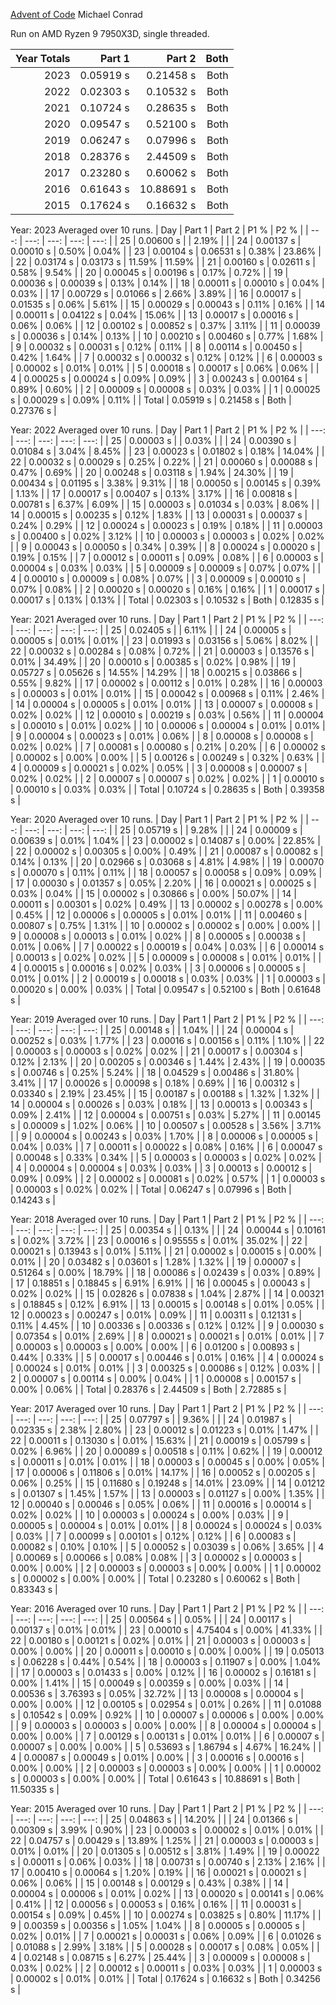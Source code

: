 [Advent of Code](https://adventofcode.com/)
Michael Conrad

Run on AMD Ryzen 9 7950X3D, single threaded.

| Year Totals | Part 1 | Part 2 | Both |
| ---: | ---: | ---: | ---: |
| 2023 | 0.05919 s | 0.21458 s | Both | 0.27376 s |
| 2022 | 0.02303 s | 0.10532 s | Both | 0.12835 s |
| 2021 | 0.10724 s | 0.28635 s | Both | 0.39358 s |
| 2020 | 0.09547 s | 0.52100 s | Both | 0.61648 s |
| 2019 | 0.06247 s | 0.07996 s | Both | 0.14243 s |
| 2018 | 0.28376 s | 2.44509 s | Both | 2.72885 s |
| 2017 | 0.23280 s | 0.60062 s | Both | 0.83343 s |
| 2016 | 0.61643 s | 10.88691 s | Both | 11.50335 s |
| 2015 | 0.17624 s | 0.16632 s | Both | 0.34256 s |

Year: 2023  Averaged over 10 runs.
| Day | Part 1 | Part 2 | P1 % | P2 % |
| ---: | ---: | ---: | ---: | ---: |
| 25 | 0.00600 s |  | 2.19% |  |
| 24 | 0.00137 s | 0.00010 s | 0.50% | 0.04% |
| 23 | 0.00104 s | 0.06531 s | 0.38% | 23.86% |
| 22 | 0.03174 s | 0.03173 s | 11.59% | 11.59% |
| 21 | 0.00160 s | 0.02611 s | 0.58% | 9.54% |
| 20 | 0.00045 s | 0.00196 s | 0.17% | 0.72% |
| 19 | 0.00036 s | 0.00039 s | 0.13% | 0.14% |
| 18 | 0.00011 s | 0.00010 s | 0.04% | 0.03% |
| 17 | 0.00729 s | 0.01066 s | 2.66% | 3.89% |
| 16 | 0.00017 s | 0.01535 s | 0.06% | 5.61% |
| 15 | 0.00029 s | 0.00043 s | 0.11% | 0.16% |
| 14 | 0.00011 s | 0.04122 s | 0.04% | 15.06% |
| 13 | 0.00017 s | 0.00016 s | 0.06% | 0.06% |
| 12 | 0.00102 s | 0.00852 s | 0.37% | 3.11% |
| 11 | 0.00039 s | 0.00036 s | 0.14% | 0.13% |
| 10 | 0.00210 s | 0.00460 s | 0.77% | 1.68% |
| 9 | 0.00032 s | 0.00031 s | 0.12% | 0.11% |
| 8 | 0.00114 s | 0.00450 s | 0.42% | 1.64% |
| 7 | 0.00032 s | 0.00032 s | 0.12% | 0.12% |
| 6 | 0.00003 s | 0.00002 s | 0.01% | 0.01% |
| 5 | 0.00018 s | 0.00017 s | 0.06% | 0.06% |
| 4 | 0.00025 s | 0.00024 s | 0.09% | 0.09% |
| 3 | 0.00243 s | 0.00164 s | 0.89% | 0.60% |
| 2 | 0.00009 s | 0.00008 s | 0.03% | 0.03% |
| 1 | 0.00025 s | 0.00029 s | 0.09% | 0.11% |
| Total | 0.05919 s | 0.21458 s | Both | 0.27376 s |

Year: 2022  Averaged over 10 runs.
| Day | Part 1 | Part 2 | P1 % | P2 % |
| ---: | ---: | ---: | ---: | ---: |
| 25 | 0.00003 s |  | 0.03% |  |
| 24 | 0.00390 s | 0.01084 s | 3.04% | 8.45% |
| 23 | 0.00023 s | 0.01802 s | 0.18% | 14.04% |
| 22 | 0.00032 s | 0.00029 s | 0.25% | 0.22% |
| 21 | 0.00060 s | 0.00088 s | 0.47% | 0.69% |
| 20 | 0.00248 s | 0.03118 s | 1.94% | 24.30% |
| 19 | 0.00434 s | 0.01195 s | 3.38% | 9.31% |
| 18 | 0.00050 s | 0.00145 s | 0.39% | 1.13% |
| 17 | 0.00017 s | 0.00407 s | 0.13% | 3.17% |
| 16 | 0.00818 s | 0.00781 s | 6.37% | 6.09% |
| 15 | 0.00003 s | 0.01034 s | 0.03% | 8.06% |
| 14 | 0.00015 s | 0.00235 s | 0.12% | 1.83% |
| 13 | 0.00031 s | 0.00037 s | 0.24% | 0.29% |
| 12 | 0.00024 s | 0.00023 s | 0.19% | 0.18% |
| 11 | 0.00003 s | 0.00400 s | 0.02% | 3.12% |
| 10 | 0.00003 s | 0.00003 s | 0.02% | 0.02% |
| 9 | 0.00043 s | 0.00050 s | 0.34% | 0.39% |
| 8 | 0.00024 s | 0.00020 s | 0.19% | 0.15% |
| 7 | 0.00012 s | 0.00011 s | 0.09% | 0.08% |
| 6 | 0.00003 s | 0.00004 s | 0.03% | 0.03% |
| 5 | 0.00009 s | 0.00009 s | 0.07% | 0.07% |
| 4 | 0.00010 s | 0.00009 s | 0.08% | 0.07% |
| 3 | 0.00009 s | 0.00010 s | 0.07% | 0.08% |
| 2 | 0.00020 s | 0.00020 s | 0.16% | 0.16% |
| 1 | 0.00017 s | 0.00017 s | 0.13% | 0.13% |
| Total | 0.02303 s | 0.10532 s | Both | 0.12835 s |

Year: 2021  Averaged over 10 runs.
| Day | Part 1 | Part 2 | P1 % | P2 % |
| ---: | ---: | ---: | ---: | ---: |
| 25 | 0.02405 s |  | 6.11% |  |
| 24 | 0.00005 s | 0.00005 s | 0.01% | 0.01% |
| 23 | 0.01993 s | 0.03156 s | 5.06% | 8.02% |
| 22 | 0.00032 s | 0.00284 s | 0.08% | 0.72% |
| 21 | 0.00003 s | 0.13576 s | 0.01% | 34.49% |
| 20 | 0.00010 s | 0.00385 s | 0.02% | 0.98% |
| 19 | 0.05727 s | 0.05626 s | 14.55% | 14.29% |
| 18 | 0.00215 s | 0.03866 s | 0.55% | 9.82% |
| 17 | 0.00002 s | 0.00112 s | 0.01% | 0.28% |
| 16 | 0.00003 s | 0.00003 s | 0.01% | 0.01% |
| 15 | 0.00042 s | 0.00968 s | 0.11% | 2.46% |
| 14 | 0.00004 s | 0.00005 s | 0.01% | 0.01% |
| 13 | 0.00007 s | 0.00008 s | 0.02% | 0.02% |
| 12 | 0.00010 s | 0.00219 s | 0.03% | 0.56% |
| 11 | 0.00004 s | 0.00010 s | 0.01% | 0.02% |
| 10 | 0.00006 s | 0.00004 s | 0.01% | 0.01% |
| 9 | 0.00004 s | 0.00023 s | 0.01% | 0.06% |
| 8 | 0.00008 s | 0.00008 s | 0.02% | 0.02% |
| 7 | 0.00081 s | 0.00080 s | 0.21% | 0.20% |
| 6 | 0.00002 s | 0.00002 s | 0.00% | 0.00% |
| 5 | 0.00126 s | 0.00249 s | 0.32% | 0.63% |
| 4 | 0.00009 s | 0.00021 s | 0.02% | 0.05% |
| 3 | 0.00008 s | 0.00007 s | 0.02% | 0.02% |
| 2 | 0.00007 s | 0.00007 s | 0.02% | 0.02% |
| 1 | 0.00010 s | 0.00010 s | 0.03% | 0.03% |
| Total | 0.10724 s | 0.28635 s | Both | 0.39358 s |

Year: 2020  Averaged over 10 runs.
| Day | Part 1 | Part 2 | P1 % | P2 % |
| ---: | ---: | ---: | ---: | ---: |
| 25 | 0.05719 s |  | 9.28% |  |
| 24 | 0.00009 s | 0.00639 s | 0.01% | 1.04% |
| 23 | 0.00002 s | 0.14087 s | 0.00% | 22.85% |
| 22 | 0.00002 s | 0.00305 s | 0.00% | 0.49% |
| 21 | 0.00087 s | 0.00082 s | 0.14% | 0.13% |
| 20 | 0.02966 s | 0.03068 s | 4.81% | 4.98% |
| 19 | 0.00070 s | 0.00070 s | 0.11% | 0.11% |
| 18 | 0.00057 s | 0.00058 s | 0.09% | 0.09% |
| 17 | 0.00030 s | 0.01357 s | 0.05% | 2.20% |
| 16 | 0.00021 s | 0.00025 s | 0.03% | 0.04% |
| 15 | 0.00002 s | 0.30866 s | 0.00% | 50.07% |
| 14 | 0.00011 s | 0.00301 s | 0.02% | 0.49% |
| 13 | 0.00002 s | 0.00278 s | 0.00% | 0.45% |
| 12 | 0.00006 s | 0.00005 s | 0.01% | 0.01% |
| 11 | 0.00460 s | 0.00807 s | 0.75% | 1.31% |
| 10 | 0.00002 s | 0.00002 s | 0.00% | 0.00% |
| 9 | 0.00008 s | 0.00013 s | 0.01% | 0.02% |
| 8 | 0.00005 s | 0.00038 s | 0.01% | 0.06% |
| 7 | 0.00022 s | 0.00019 s | 0.04% | 0.03% |
| 6 | 0.00014 s | 0.00013 s | 0.02% | 0.02% |
| 5 | 0.00009 s | 0.00008 s | 0.01% | 0.01% |
| 4 | 0.00015 s | 0.00016 s | 0.02% | 0.03% |
| 3 | 0.00006 s | 0.00005 s | 0.01% | 0.01% |
| 2 | 0.00019 s | 0.00018 s | 0.03% | 0.03% |
| 1 | 0.00003 s | 0.00020 s | 0.00% | 0.03% |
| Total | 0.09547 s | 0.52100 s | Both | 0.61648 s |

Year: 2019  Averaged over 10 runs.
| Day | Part 1 | Part 2 | P1 % | P2 % |
| ---: | ---: | ---: | ---: | ---: |
| 25 | 0.00148 s |  | 1.04% |  |
| 24 | 0.00004 s | 0.00252 s | 0.03% | 1.77% |
| 23 | 0.00016 s | 0.00156 s | 0.11% | 1.10% |
| 22 | 0.00003 s | 0.00003 s | 0.02% | 0.02% |
| 21 | 0.00017 s | 0.00304 s | 0.12% | 2.13% |
| 20 | 0.00205 s | 0.00346 s | 1.44% | 2.43% |
| 19 | 0.00035 s | 0.00746 s | 0.25% | 5.24% |
| 18 | 0.04529 s | 0.00486 s | 31.80% | 3.41% |
| 17 | 0.00026 s | 0.00098 s | 0.18% | 0.69% |
| 16 | 0.00312 s | 0.03340 s | 2.19% | 23.45% |
| 15 | 0.00187 s | 0.00188 s | 1.32% | 1.32% |
| 14 | 0.00004 s | 0.00026 s | 0.03% | 0.18% |
| 13 | 0.00013 s | 0.00343 s | 0.09% | 2.41% |
| 12 | 0.00004 s | 0.00751 s | 0.03% | 5.27% |
| 11 | 0.00145 s | 0.00009 s | 1.02% | 0.06% |
| 10 | 0.00507 s | 0.00528 s | 3.56% | 3.71% |
| 9 | 0.00004 s | 0.00243 s | 0.03% | 1.70% |
| 8 | 0.00006 s | 0.00005 s | 0.04% | 0.03% |
| 7 | 0.00011 s | 0.00022 s | 0.08% | 0.16% |
| 6 | 0.00047 s | 0.00048 s | 0.33% | 0.34% |
| 5 | 0.00003 s | 0.00003 s | 0.02% | 0.02% |
| 4 | 0.00004 s | 0.00004 s | 0.03% | 0.03% |
| 3 | 0.00013 s | 0.00012 s | 0.09% | 0.09% |
| 2 | 0.00002 s | 0.00081 s | 0.02% | 0.57% |
| 1 | 0.00003 s | 0.00003 s | 0.02% | 0.02% |
| Total | 0.06247 s | 0.07996 s | Both | 0.14243 s |

Year: 2018  Averaged over 10 runs.
| Day | Part 1 | Part 2 | P1 % | P2 % |
| ---: | ---: | ---: | ---: | ---: |
| 25 | 0.00354 s |  | 0.13% |  |
| 24 | 0.00044 s | 0.10161 s | 0.02% | 3.72% |
| 23 | 0.00016 s | 0.95555 s | 0.01% | 35.02% |
| 22 | 0.00021 s | 0.13943 s | 0.01% | 5.11% |
| 21 | 0.00002 s | 0.00015 s | 0.00% | 0.01% |
| 20 | 0.03482 s | 0.03601 s | 1.28% | 1.32% |
| 19 | 0.00007 s | 0.51264 s | 0.00% | 18.79% |
| 18 | 0.00086 s | 0.02439 s | 0.03% | 0.89% |
| 17 | 0.18851 s | 0.18845 s | 6.91% | 6.91% |
| 16 | 0.00045 s | 0.00043 s | 0.02% | 0.02% |
| 15 | 0.02826 s | 0.07838 s | 1.04% | 2.87% |
| 14 | 0.00321 s | 0.18845 s | 0.12% | 6.91% |
| 13 | 0.00015 s | 0.00148 s | 0.01% | 0.05% |
| 12 | 0.00023 s | 0.00247 s | 0.01% | 0.09% |
| 11 | 0.00311 s | 0.12131 s | 0.11% | 4.45% |
| 10 | 0.00336 s | 0.00336 s | 0.12% | 0.12% |
| 9 | 0.00030 s | 0.07354 s | 0.01% | 2.69% |
| 8 | 0.00021 s | 0.00021 s | 0.01% | 0.01% |
| 7 | 0.00003 s | 0.00003 s | 0.00% | 0.00% |
| 6 | 0.01200 s | 0.00893 s | 0.44% | 0.33% |
| 5 | 0.00017 s | 0.00446 s | 0.01% | 0.16% |
| 4 | 0.00024 s | 0.00024 s | 0.01% | 0.01% |
| 3 | 0.00325 s | 0.00086 s | 0.12% | 0.03% |
| 2 | 0.00007 s | 0.00114 s | 0.00% | 0.04% |
| 1 | 0.00008 s | 0.00157 s | 0.00% | 0.06% |
| Total | 0.28376 s | 2.44509 s | Both | 2.72885 s |

Year: 2017  Averaged over 10 runs.
| Day | Part 1 | Part 2 | P1 % | P2 % |
| ---: | ---: | ---: | ---: | ---: |
| 25 | 0.07797 s |  | 9.36% |  |
| 24 | 0.01987 s | 0.02335 s | 2.38% | 2.80% |
| 23 | 0.00012 s | 0.01223 s | 0.01% | 1.47% |
| 22 | 0.00011 s | 0.13030 s | 0.01% | 15.63% |
| 21 | 0.00019 s | 0.05799 s | 0.02% | 6.96% |
| 20 | 0.00089 s | 0.00518 s | 0.11% | 0.62% |
| 19 | 0.00012 s | 0.00011 s | 0.01% | 0.01% |
| 18 | 0.00003 s | 0.00045 s | 0.00% | 0.05% |
| 17 | 0.00006 s | 0.11806 s | 0.01% | 14.17% |
| 16 | 0.00052 s | 0.00205 s | 0.06% | 0.25% |
| 15 | 0.11680 s | 0.19248 s | 14.01% | 23.09% |
| 14 | 0.01212 s | 0.01307 s | 1.45% | 1.57% |
| 13 | 0.00003 s | 0.01127 s | 0.00% | 1.35% |
| 12 | 0.00040 s | 0.00046 s | 0.05% | 0.06% |
| 11 | 0.00016 s | 0.00014 s | 0.02% | 0.02% |
| 10 | 0.00003 s | 0.00024 s | 0.00% | 0.03% |
| 9 | 0.00005 s | 0.00004 s | 0.01% | 0.01% |
| 8 | 0.00024 s | 0.00024 s | 0.03% | 0.03% |
| 7 | 0.00099 s | 0.00101 s | 0.12% | 0.12% |
| 6 | 0.00083 s | 0.00082 s | 0.10% | 0.10% |
| 5 | 0.00052 s | 0.03039 s | 0.06% | 3.65% |
| 4 | 0.00069 s | 0.00066 s | 0.08% | 0.08% |
| 3 | 0.00002 s | 0.00003 s | 0.00% | 0.00% |
| 2 | 0.00003 s | 0.00003 s | 0.00% | 0.00% |
| 1 | 0.00002 s | 0.00002 s | 0.00% | 0.00% |
| Total | 0.23280 s | 0.60062 s | Both | 0.83343 s |

Year: 2016  Averaged over 10 runs.
| Day | Part 1 | Part 2 | P1 % | P2 % |
| ---: | ---: | ---: | ---: | ---: |
| 25 | 0.00564 s |  | 0.05% |  |
| 24 | 0.00117 s | 0.00137 s | 0.01% | 0.01% |
| 23 | 0.00010 s | 4.75404 s | 0.00% | 41.33% |
| 22 | 0.00180 s | 0.00121 s | 0.02% | 0.01% |
| 21 | 0.00003 s | 0.00003 s | 0.00% | 0.00% |
| 20 | 0.00011 s | 0.00010 s | 0.00% | 0.00% |
| 19 | 0.05013 s | 0.06228 s | 0.44% | 0.54% |
| 18 | 0.00003 s | 0.11907 s | 0.00% | 1.04% |
| 17 | 0.00003 s | 0.01433 s | 0.00% | 0.12% |
| 16 | 0.00002 s | 0.16181 s | 0.00% | 1.41% |
| 15 | 0.00049 s | 0.00359 s | 0.00% | 0.03% |
| 14 | 0.00536 s | 3.76393 s | 0.05% | 32.72% |
| 13 | 0.00008 s | 0.00004 s | 0.00% | 0.00% |
| 12 | 0.00105 s | 0.02954 s | 0.01% | 0.26% |
| 11 | 0.01088 s | 0.10542 s | 0.09% | 0.92% |
| 10 | 0.00007 s | 0.00006 s | 0.00% | 0.00% |
| 9 | 0.00003 s | 0.00003 s | 0.00% | 0.00% |
| 8 | 0.00004 s | 0.00004 s | 0.00% | 0.00% |
| 7 | 0.00129 s | 0.00131 s | 0.01% | 0.01% |
| 6 | 0.00007 s | 0.00007 s | 0.00% | 0.00% |
| 5 | 0.53693 s | 1.86794 s | 4.67% | 16.24% |
| 4 | 0.00087 s | 0.00049 s | 0.01% | 0.00% |
| 3 | 0.00016 s | 0.00016 s | 0.00% | 0.00% |
| 2 | 0.00003 s | 0.00003 s | 0.00% | 0.00% |
| 1 | 0.00002 s | 0.00003 s | 0.00% | 0.00% |
| Total | 0.61643 s | 10.88691 s | Both | 11.50335 s |

Year: 2015  Averaged over 10 runs.
| Day | Part 1 | Part 2 | P1 % | P2 % |
| ---: | ---: | ---: | ---: | ---: |
| 25 | 0.04863 s |  | 14.20% |  |
| 24 | 0.01366 s | 0.00309 s | 3.99% | 0.90% |
| 23 | 0.00003 s | 0.00002 s | 0.01% | 0.01% |
| 22 | 0.04757 s | 0.00429 s | 13.89% | 1.25% |
| 21 | 0.00003 s | 0.00003 s | 0.01% | 0.01% |
| 20 | 0.01305 s | 0.00512 s | 3.81% | 1.49% |
| 19 | 0.00022 s | 0.00011 s | 0.06% | 0.03% |
| 18 | 0.00731 s | 0.00740 s | 2.13% | 2.16% |
| 17 | 0.00410 s | 0.00064 s | 1.20% | 0.19% |
| 16 | 0.00021 s | 0.00021 s | 0.06% | 0.06% |
| 15 | 0.00148 s | 0.00129 s | 0.43% | 0.38% |
| 14 | 0.00004 s | 0.00006 s | 0.01% | 0.02% |
| 13 | 0.00020 s | 0.00141 s | 0.06% | 0.41% |
| 12 | 0.00056 s | 0.00053 s | 0.16% | 0.16% |
| 11 | 0.00031 s | 0.00154 s | 0.09% | 0.45% |
| 10 | 0.00274 s | 0.03825 s | 0.80% | 11.17% |
| 9 | 0.00359 s | 0.00356 s | 1.05% | 1.04% |
| 8 | 0.00005 s | 0.00005 s | 0.02% | 0.01% |
| 7 | 0.00021 s | 0.00031 s | 0.06% | 0.09% |
| 6 | 0.01026 s | 0.01088 s | 2.99% | 3.18% |
| 5 | 0.00028 s | 0.00017 s | 0.08% | 0.05% |
| 4 | 0.02148 s | 0.08715 s | 6.27% | 25.44% |
| 3 | 0.00009 s | 0.00008 s | 0.03% | 0.02% |
| 2 | 0.00012 s | 0.00011 s | 0.03% | 0.03% |
| 1 | 0.00003 s | 0.00002 s | 0.01% | 0.01% |
| Total | 0.17624 s | 0.16632 s | Both | 0.34256 s |


